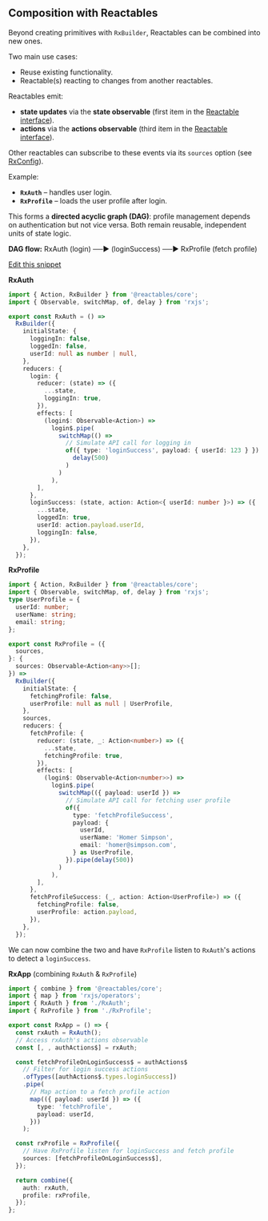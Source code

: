 ## Composition with Reactables <a name="reactable-composition">

Beyond creating primitives with `RxBuilder`, Reactables can be combined into new ones.

Two main use cases:  
- Reuse existing functionality.  
- Reactable(s) reacting to changes from another reactables.

Reactables emit:  
- **state updates** via the **state observable** (first item in the [Reactable interface](/reactables/references/core-api/#reactable)).  
- **actions** via the **actions observable** (third item in the [Reactable interface](/reactables/references/core-api/#reactable)).  

Other reactables can subscribe to these events via its `sources` option (see [RxConfig](/reactables/references/core-api#rx-config)).

Example:  

- **`RxAuth`** – handles user login.  
- **`RxProfile`** – loads the user profile after login.  

This forms a **directed acyclic graph (DAG)**: profile management depends on authentication but not vice versa. Both remain reusable, independent units of state logic.  

**DAG flow:** 
RxAuth (login) ──▶ (loginSuccess) ──▶ RxProfile (fetch profile)

<a class="mb-3 d-block" href="https://github.com/reactables/reactables/edit/main/docs/src/content/guides/examples/communication/communication.md" target="_blank" rel="noreferrer">
  Edit this snippet <i class="fa fa-edit"></i>
</a>


<br>

**RxAuth**

```typescript
import { Action, RxBuilder } from '@reactables/core';
import { Observable, switchMap, of, delay } from 'rxjs';

export const RxAuth = () =>
  RxBuilder({
    initialState: {
      loggingIn: false,
      loggedIn: false,
      userId: null as number | null,
    },
    reducers: {
      login: {
        reducer: (state) => ({
          ...state,
          loggingIn: true,
        }),
        effects: [
          (login$: Observable<Action>) =>
            login$.pipe(
              switchMap(() =>
                // Simulate API call for logging in
                of({ type: 'loginSuccess', payload: { userId: 123 } }).pipe(
                  delay(500)
                )
              )
            ),
        ],
      },
      loginSuccess: (state, action: Action<{ userId: number }>) => ({
        ...state,
        loggedIn: true,
        userId: action.payload.userId,
        loggingIn: false,
      }),
    },
  });

```

**RxProfile**
```typescript
import { Action, RxBuilder } from '@reactables/core';
import { Observable, switchMap, of, delay } from 'rxjs';
type UserProfile = {
  userId: number;
  userName: string;
  email: string;
};

export const RxProfile = ({
  sources,
}: {
  sources: Observable<Action<any>>[];
}) =>
  RxBuilder({
    initialState: {
      fetchingProfile: false,
      userProfile: null as null | UserProfile,
    },
    sources,
    reducers: {
      fetchProfile: {
        reducer: (state, _: Action<number>) => ({
          ...state,
          fetchingProfile: true,
        }),
        effects: [
          (login$: Observable<Action<number>>) =>
            login$.pipe(
              switchMap(({ payload: userId }) =>
                // Simulate API call for fetching user profile
                of({
                  type: 'fetchProfileSuccess',
                  payload: {
                    userId,
                    userName: 'Homer Simpson',
                    email: 'homer@simpson.com',
                  } as UserProfile,
                }).pipe(delay(500))
              )
            ),
        ],
      },
      fetchProfileSuccess: (_, action: Action<UserProfile>) => ({
        fetchingProfile: false,
        userProfile: action.payload,
      }),
    },
  });
```

We can now combine the two and have `RxProfile` listen to `RxAuth`'s actions to detect a `loginSuccess`.

**RxApp** (combining `RxAuth` & `RxProfile`)
```typescript
import { combine } from '@reactables/core';
import { map } from 'rxjs/operators';
import { RxAuth } from './RxAuth';
import { RxProfile } from './RxProfile';

export const RxApp = () => {
  const rxAuth = RxAuth();
  // Access rxAuth's actions observable
  const [, , authActions$] = rxAuth;

  const fetchProfileOnLoginSuccess$ = authActions$
    // Filter for login success actions
    .ofTypes([authActions$.types.loginSuccess])
    .pipe(
      // Map action to a fetch profile action
      map(({ payload: userId }) => ({
        type: 'fetchProfile',
        payload: userId,
      }))
    );

  const rxProfile = RxProfile({
    // Have RxProfile listen for loginSuccess and fetch profile
    sources: [fetchProfileOnLoginSuccess$],
  });

  return combine({
    auth: rxAuth,
    profile: rxProfile,
  });
};

```
